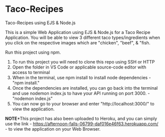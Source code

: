 # Taco-Recipes
Taco-Recipes using EJS & Node.js

This is a simple Web Application using EJS & Node.js for a Taco Recipe Application. You will be able to view 3 different taco types/ingredients when you click on the respective images which are "chicken", "beef", & "fish.

Run this project using npm.

1) To run this project you will need to clone this repo using SSH or HTTP
2) Open the folder in VS Code or applicable source-code editor with access to terminal
3) When in the terminal, use npm install to install node dependencies - "npm install."
4) Once the dependencies are installed, you can go back into the terminal and use nodemon index.js to have your API running on port 3000. - "nodemon index.js"
5) You can now go to your browser and enter "http://localhost:3000/" to view the application. 

**NOTE***This project has also been uploaded to Heroku, and you can simply use the link - https://afternoon-falls-06799-daf016e46f63.herokuapp.com/  - to view the application on your Web Browser.
